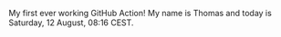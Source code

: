 My first ever working GitHub Action!
My name is Thomas and today is Saturday, 12 August, 08:16 CEST. 
